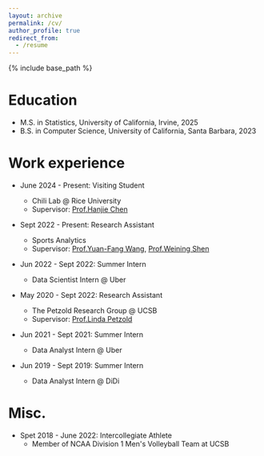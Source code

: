 ```yaml
---
layout: archive
permalink: /cv/
author_profile: true
redirect_from:
  - /resume
---
```


{% include base_path %}

Education
======
* M.S. in Statistics, University of California, Irvine, 2025
* B.S. in Computer Science, University of California, Santa Barbara, 2023

Work experience
======
* June 2024 - Present: Visiting Student
  * Chili Lab @ Rice University
  * Supervisor: [Prof.Hanjie Chen](https://hanjiechen.github.io/)

* Sept 2022 - Present: Research Assistant
  * Sports Analytics
  * Supervisor: [Prof.Yuan-Fang Wang](https://engineering.ucsb.edu/people/yuan-fang-wang), [Prof.Weining Shen](https://faculty.sites.uci.edu/weinings/)
  
* Jun 2022 - Sept 2022: Summer Intern
  * Data Scientist Intern @ Uber

* May 2020 - Sept 2022: Research Assistant
  * The Petzold Research Group @ UCSB
  * Supervisor: [Prof.Linda Petzold](https://engineering.ucsb.edu/people/linda-petzold)

* Jun 2021 - Sept 2021: Summer Intern
  * Data Analyst Intern @ Uber

* Jun 2019 - Sept 2019: Summer Intern
  * Data Analyst Intern @ DiDi


Misc.
======
* Spet 2018 - June 2022: Intercollegiate Athlete
  * Member of NCAA Division 1 Men's Volleyball Team at UCSB